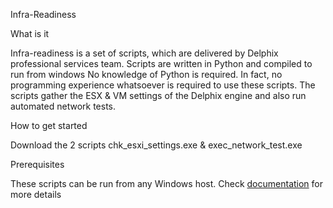 
Infra-Readiness

What is it

Infra-readiness  is a set of scripts, which are delivered by Delphix professional services team. Scripts are written in Python and compiled to run from windows
No knowledge of Python is required. In fact, no programming experience whatsoever is required to use these scripts. The scripts gather the ESX & VM settings of the Delphix engine and also run automated 
network tests.

How to get started

Download the 2 scripts chk_esxi_settings.exe & exec_network_test.exe 

Prerequisites

These scripts can be run from any Windows host. Check  [documentation](https://github.com/delphix/infra-readiness/wiki/documentation) for more details


